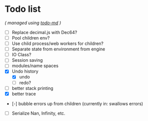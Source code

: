 # Todo list

_\( managed using [todo-md](https://github.com/Hypercubed/todo-md) \)_

- [ ] Replace decimal.js with Dec64?
- [ ] Pool children env?
- [ ] Use child process/web workers for children?
- [ ] Separate state from environment from engine
- [ ] IO Class?
- [ ] Session saving
- [ ] modules/name spaces
- [x] Undo history
  - [x] undo
  - [ ] redo?
- [ ] better stack printing
- [x] better trace
- [-] bubble errors up from children (currently in: swallows errors)
- [ ] Serialize Nan, Infinity, etc.
